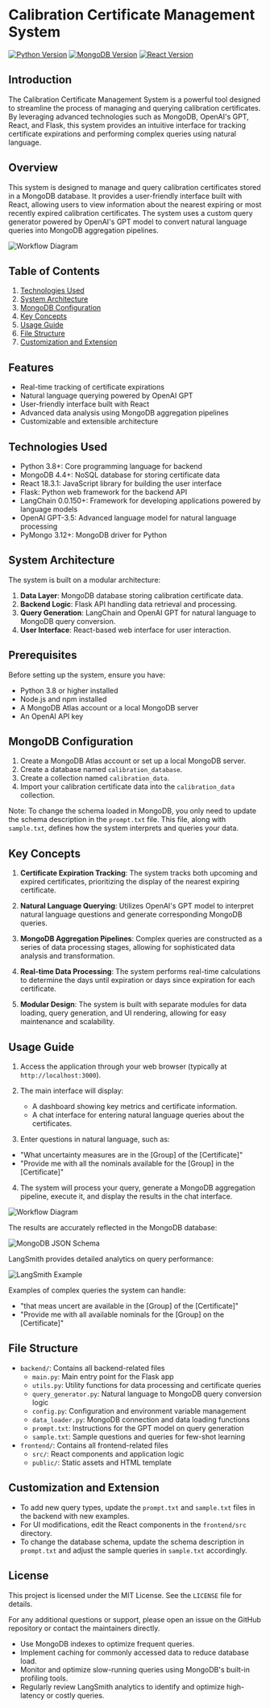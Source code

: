 # Calibration Certificate Management System

[![Python Version](https://img.shields.io/badge/python-3.8%2B-blue.svg)](https://www.python.org/downloads/)
[![MongoDB Version](https://img.shields.io/badge/mongodb-4.4%2B-green.svg)](https://www.mongodb.com/try/download/community)
[![React Version](https://img.shields.io/badge/react-18.3.1-blue.svg)](https://reactjs.org/)

## Introduction
The Calibration Certificate Management System is a powerful tool designed to streamline the process of managing and querying calibration certificates. By leveraging advanced technologies such as MongoDB, OpenAI's GPT, React, and Flask, this system provides an intuitive interface for tracking certificate expirations and performing complex queries using natural language.

## Overview
This system is designed to manage and query calibration certificates stored in a MongoDB database. It provides a user-friendly interface built with React, allowing users to view information about the nearest expiring or most recently expired calibration certificates. The system uses a custom query generator powered by OpenAI's GPT model to convert natural language queries into MongoDB aggregation pipelines.

![Workflow Diagram](frontend/public/images/workflowdiagram.jpg)

## Table of Contents

1. [Technologies Used](#technologies-used)
2. [System Architecture](#system-architecture)
3. [MongoDB Configuration](#mongodb-configuration)
4. [Key Concepts](#key-concepts)
5. [Usage Guide](#usage-guide)
6. [File Structure](#file-structure)
7. [Customization and Extension](#customization-and-extension)

## Features
- Real-time tracking of certificate expirations
- Natural language querying powered by OpenAI GPT
- User-friendly interface built with React
- Advanced data analysis using MongoDB aggregation pipelines
- Customizable and extensible architecture

## Technologies Used
- Python 3.8+: Core programming language for backend
- MongoDB 4.4+: NoSQL database for storing certificate data
- React 18.3.1: JavaScript library for building the user interface
- Flask: Python web framework for the backend API
- LangChain 0.0.150+: Framework for developing applications powered by language models
- OpenAI GPT-3.5: Advanced language model for natural language processing
- PyMongo 3.12+: MongoDB driver for Python

## System Architecture
The system is built on a modular architecture:

1. **Data Layer**: MongoDB database storing calibration certificate data.
2. **Backend Logic**: Flask API handling data retrieval and processing.
3. **Query Generation**: LangChain and OpenAI GPT for natural language to MongoDB query conversion.
4. **User Interface**: React-based web interface for user interaction.

## Prerequisites
Before setting up the system, ensure you have:
- Python 3.8 or higher installed
- Node.js and npm installed
- A MongoDB Atlas account or a local MongoDB server
- An OpenAI API key


## MongoDB Configuration

1. Create a MongoDB Atlas account or set up a local MongoDB server.
2. Create a database named `calibration_database`.
3. Create a collection named `calibration_data`.
4. Import your calibration certificate data into the `calibration_data` collection.

Note: To change the schema loaded in MongoDB, you only need to update the schema description in the `prompt.txt` file. This file, along with `sample.txt`, defines how the system interprets and queries your data.

## Key Concepts

1. **Certificate Expiration Tracking**: The system tracks both upcoming and expired certificates, prioritizing the display of the nearest expiring certificate.

2. **Natural Language Querying**: Utilizes OpenAI's GPT model to interpret natural language questions and generate corresponding MongoDB queries.

3. **MongoDB Aggregation Pipelines**: Complex queries are constructed as a series of data processing stages, allowing for sophisticated data analysis and transformation.

4. **Real-time Data Processing**: The system performs real-time calculations to determine the days until expiration or days since expiration for each certificate.

5. **Modular Design**: The system is built with separate modules for data loading, query generation, and UI rendering, allowing for easy maintenance and scalability.

## Usage Guide

1. Access the application through your web browser (typically at `http://localhost:3000`).

2. The main interface will display:
   - A dashboard showing key metrics and certificate information.
   - A chat interface for entering natural language queries about the certificates.

3. Enter questions in natural language, such as:
- "What uncertainty measures are in the [Group] of the [Certificate]"
- "Provide me with all the nominals available for the [Group] in the [Certificate]"

4. The system will process your query, generate a MongoDB aggregation pipeline, execute it, and display the results in the chat interface.
   

![Workflow Diagram](frontend/public/images/AgentAI.jpg)

The results are accurately reflected in the MongoDB database:

![MongoDB JSON Schema](frontend/public/images/MongoDB-JsonSchema.jpg)

LangSmith provides detailed analytics on query performance:

![LangSmith Example](frontend/public/images/LangSmithExample.jpg)

Examples of complex queries the system can handle:
- "that meas uncert are available in the [Group] of the [Certificate]"
- "Provide me with all available nominals for the [Group] on the [Certificate]"


## File Structure

- `backend/`: Contains all backend-related files
  - `main.py`: Main entry point for the Flask app
  - `utils.py`: Utility functions for data processing and certificate queries
  - `query_generator.py`: Natural language to MongoDB query conversion logic
  - `config.py`: Configuration and environment variable management
  - `data_loader.py`: MongoDB connection and data loading functions
  - `prompt.txt`: Instructions for the GPT model on query generation
  - `sample.txt`: Sample questions and queries for few-shot learning
- `frontend/`: Contains all frontend-related files
  - `src/`: React components and application logic
  - `public/`: Static assets and HTML template

## Customization and Extension

- To add new query types, update the `prompt.txt` and `sample.txt` files in the backend with new examples.
- For UI modifications, edit the React components in the `frontend/src` directory.
- To change the database schema, update the schema description in `prompt.txt` and adjust the sample queries in `sample.txt` accordingly.

## License
This project is licensed under the MIT License. See the `LICENSE` file for details.

For any additional questions or support, please open an issue on the GitHub repository or contact the maintainers directly.
- Use MongoDB indexes to optimize frequent queries.
- Implement caching for commonly accessed data to reduce database load.
- Monitor and optimize slow-running queries using MongoDB's built-in profiling tools.
- Regularly review LangSmith analytics to identify and optimize high-latency or costly queries.

